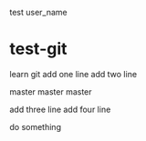 test user_name
# test-git
learn git 
add one line
add two line

master 
master
master

add three line 
add four line

do something